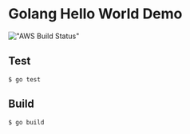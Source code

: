 # Golang Hello World Demo
!["AWS Build Status"](https://codebuild.eu-central-1.amazonaws.com/badges?uuid=eyJlbmNyeXB0ZWREYXRhIjoiLy9HTkdEUFNBUWNFWnpsNloyR1IvSUhwd3J0bkJBOGtyQ245MDBtYjMvZWdjTDNISjZia01aVkJ0ZS9peU9jOG1Ca2p1ZUdHMGZTY1Q1VG1NQ25UTTZjPSIsIml2UGFyYW1ldGVyU3BlYyI6InQrV2NSazNtNUNEM1dSTFYiLCJtYXRlcmlhbFNldFNlcmlhbCI6MX0%3D&branch=master)
## Test

```
$ go test
```

## Build

```
$ go build
```
